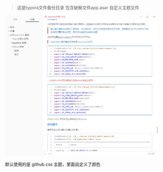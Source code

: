 > 这是typora文件备份目录
> 包含破解文件app.asar
> 自定义主题文件

![image-20220309090312975](README.assets/image-20220309090312975.png)

默认使用的是 github.css 主题，里面自定义了颜色
